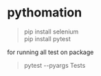 # pythomation


>pip install selenium   
>pip install pytest  

for running all test on package
> pytest --pyargs Tests
